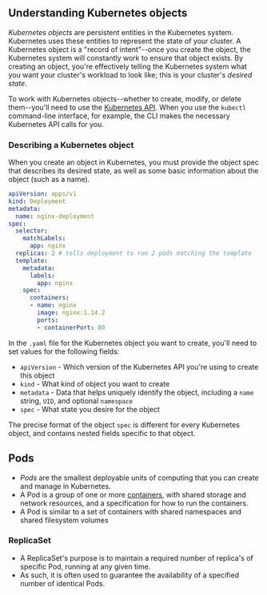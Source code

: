 
## Understanding Kubernetes objects[](https://kubernetes.io/docs/concepts/overview/working-with-objects/kubernetes-objects/#kubernetes-objects)

_Kubernetes objects_ are persistent entities in the Kubernetes system. Kubernetes uses these entities to represent the state of your cluster. A Kubernetes object is a "record of intent"--once you create the object, the Kubernetes system will constantly work to ensure that object exists. By creating an object, you're effectively telling the Kubernetes system what you want your cluster's workload to look like; this is your cluster's _desired state_.

To work with Kubernetes objects--whether to create, modify, or delete them--you'll need to use the [Kubernetes API](https://kubernetes.io/docs/concepts/overview/kubernetes-api/). When you use the `kubectl` command-line interface, for example, the CLI makes the necessary Kubernetes API calls for you.

### Describing a Kubernetes object[](https://kubernetes.io/docs/concepts/overview/working-with-objects/kubernetes-objects/#describing-a-kubernetes-object)

When you create an object in Kubernetes, you must provide the object spec that describes its desired state, as well as some basic information about the object (such as a name).

``` yaml
apiVersion: apps/v1
kind: Deployment
metadata:
  name: nginx-deployment
spec:
  selector:
    matchLabels:
      app: nginx
  replicas: 2 # tells deployment to run 2 pods matching the template
  template:
    metadata:
      labels:
        app: nginx
    spec:
      containers:
      - name: nginx
        image: nginx:1.14.2
        ports:
        - containerPort: 80
```

In the `.yaml` file for the Kubernetes object you want to create, you'll need to set values for the following fields:

-   `apiVersion` - Which version of the Kubernetes API you're using to create this object
-   `kind` - What kind of object you want to create
-   `metadata` - Data that helps uniquely identify the object, including a `name` string, `UID`, and optional `namespace`
-   `spec` - What state you desire for the object

The precise format of the object `spec` is different for every Kubernetes object, and contains nested fields specific to that object.


## Pods

- _Pods_ are the smallest deployable units of computing that you can create and manage in Kubernetes. 
- A Pod is a group of one or more [containers](https://kubernetes.io/docs/concepts/containers/), with shared storage and network resources, and a specification for how to run the containers. 
- A Pod is similar to a set of containers with shared namespaces and shared filesystem volumes

### ReplicaSet

- A ReplicaSet's purpose is to maintain a required number of replica's of specific Pod, running at any given time. 
- As such, it is often used to guarantee the availability of a specified number of identical Pods.


